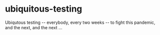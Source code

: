 # ubiquitous-testing
Ubiqutous testing -- everybody, every two weeks -- to fight this pandemic, and the next, and the next ...
